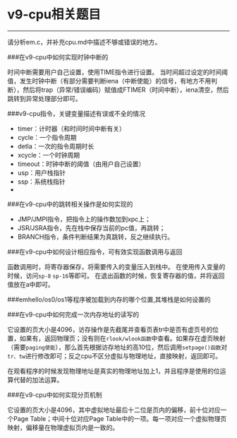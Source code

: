 # v9-cpu相关题目
---
请分析em.c，并补充cpu.md中描述不够或错误的地方。

###在v9-cpu中如何实现时钟中断的

时间中断需要用户自己设置，使用TIME指令进行设置。
当时间超过设定的时间阈值，发生时钟中断（有部分需要判断iena（中断使能）的信号，有地方不用判断），然后将trap（异常/错误编码）赋值成FTIMER（时间中断），iena清空，然后跳转到异常处理部分即可。

###v9-cpu指令，关键变量描述有误或不全的情况

* timer：计时器（和时间时间中断有关）
* cycle：一个指令周期
* detla：一次的指令周期时长
* xcycle：一个时钟周期
* timeout：时钟中断的阈值（由用户自己设置）
* usp：用户栈指针
* ssp：系统栈指针
* 
###在v9-cpu中的跳转相关操作是如何实现的

* JMP/JMPI指令，把指令上的操作数加到xpc上；
* JSR/JSRA指令，先在栈中保存当前的pc值，再跳转；
* BRANCH指令，条件判断结果为真跳转，反之继续执行。

###在v9-cpu中如何设计相应指令，可有效实现函数调用与返回

函数调用时，将寄存器保存，将需要传入的变量压入到栈中。
在使用传入变量的时候，访问``sp-8`` ``sp-16``等即可。
在退出函数的时候，恢复寄存器的值，并将返回值放在a中即可。


###emhello/os0/os1等程序被加载到内存的哪个位置,其堆栈是如何设置的

###在v9-cpu中如何完成一次内存地址的读写的

它设置的页大小是4096，访存操作是先截尾并查看页表tr中是否有虚页号的位置，如果有，返回物理页；没有则在``rlook/wlook函数``中查看。如果存在虚页映射（需要``paging使能``），那么首先根据访存地址的高10位，然后调用``setpage()函数``对``tr、tw``进行修改即可；反之cpu不区分虚拟与物理地址，直接映射，返回即可。

在观看程序的时候发现物理地址是真实的物理地址加上1，并且程序是使用的位运算代替的加法运算。

###在v9-cpu中如何实现分页机制

它设置的页大小是4096，其中虚拟地址最后十二位是页内的偏移，前十位对应一个Page Table；中间十位对应Page Table中的一项。每一项对应一个虚拟物理页映射，偏移量在物理虚拟页内是一致的。
